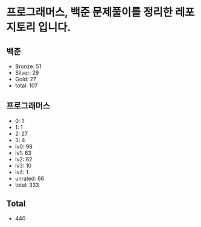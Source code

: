 # 프로그래머스, 백준 문제풀이를 정리한 레포지토리 입니다. 

## 백준
- Bronze: 51
- Silver: 29
- Gold: 27
- total: 107

## 프로그래머스
- 0: 1
- 1: 1
- 2: 27
- 3: 4
- lv0: 98
- lv1: 63
- lv2: 62
- lv3: 10
- lv4: 1
- unrated: 66
- total: 333

## Total
- 440
